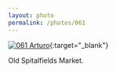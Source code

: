 ```yaml
---
layout: photo
permalink: /photos/061
---
```


[![061 Arturo](https://c2.staticflickr.com/6/5806/20855663155_b60722f3f6_c.jpg)](https://www.flickr.com/photos/131440297@N08/20855663155/){:target="_blank"}

Old Spitalfields Market.
